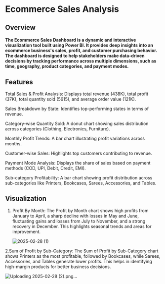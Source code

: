 # Ecommerce Sales Analysis

## Overview
#### The Ecommerce Sales Dashboard is a dynamic and interactive visualization tool built using Power BI. It provides deep insights into an ecommerce business's sales, profit, and customer purchasing behavior. The dashboard is designed to help stakeholders make data-driven decisions by tracking performance across multiple dimensions, such as time, geography, product categories, and payment modes.

## Features
Total Sales & Profit Analysis: Displays total revenue (438K), total profit (37K), total quantity sold (5615), and average order value (121K).

Sales Breakdown by State: Identifies top-performing states in terms of revenue.

Category-wise Quantity Sold: A donut chart showing sales distribution across categories (Clothing, Electronics, Furniture).

Monthly Profit Trends: A bar chart illustrating profit variations across months.

Customer-wise Sales: Highlights top customers contributing to revenue.

Payment Mode Analysis: Displays the share of sales based on payment methods (COD, UPI, Debit, Credit, EMI).

Sub-category Profitability: A bar chart showing profit distribution across sub-categories like Printers, Bookcases, Sarees, Accessories, and Tables.

## Visualization
1. Profit By Month: The Profit by Month chart shows high profits from January to April, a sharp decline with losses in May and June, fluctuating gains and losses from July to November, and a strong recovery in December. This highlights seasonal trends and areas for improvement.


   ![2025-02-28 (1)](https://github.com/user-attachments/assets/1b8a5604-84ed-4fc0-9a9e-97c0dadb7638)

2.Sum of Profit by Sub-Category: The Sum of Profit by Sub-Category chart shows Printers as the most profitable, followed by Bookcases, while Sarees, Accessories, and Tables generate lower profits. This helps in identifying high-margin products for better business decisions.




![Uploading 2025-02-28 (2).png…]()



